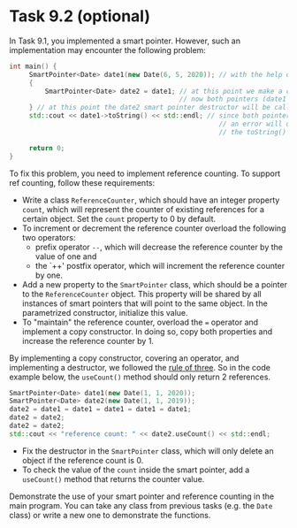 # Task 9.2 (optional)

In Task 9.1, you implemented a smart pointer. However, such an implementation may encounter the following problem:

```cpp
int main() {
     SmartPointer<Date> date1(new Date(6, 5, 2020)); // with the help of a smart pointer, we dynamically create a Date object
     {
         SmartPointer<Date> date2 = date1; // at this point we make a copy of the pointer date1 and 
                                           // now both pointers (date1 and date2 point to the same object)
     } // at this point the date2 smart pointer destructor will be called and the Date object will be deleted
     std::cout << date1->toString() << std::endl; // since both pointers pointed to the same object in memory,
                                                     // an error will occur here as we will be calling 
                                                     // the toString() method over an object that no longer exists

     return 0;
}
```

To fix this problem, you need to implement reference counting. To support ref counting, follow these requirements:

- Write a class `ReferenceCounter`, which should have an integer property `count`, which will represent the counter of
  existing references for a certain object. Set the `count` property to 0 by default.
- To increment or decrement the reference counter overload the following two operators:
    - prefix operator `--`, which will decrease the reference counter by the value of one and
    - the `++' postfix operator, which will increment the reference counter by one.
- Add a new property to the `SmartPointer` class, which should be a pointer to the `ReferenceCounter` object. This
  property will be shared by all instances of smart pointers that will point to the same object. In the parametrized
  constructor, initialize this value.
- To "maintain" the reference counter, overload the `=` operator and implement a copy constructor. In doing so, copy
  both properties and increase the reference counter by 1.

By implementing a copy constructor, covering an operator, and implementing a destructor, we followed
the [rule of three](https://en.wikipedia.org/wiki/Rule_of_three_(C%2B%2B_programming)). So in the code example below,
the `useCount()` method should only return 2 references.

```cpp
SmartPointer<Date> date1(new Date(1, 1, 2020));
SmartPointer<Date> date2(new Date(1, 1, 2019));
date2 = date1 = date1 = date1 = date1 = date1;
date2 = date2;
date2 = date2;
std::cout << "reference count: " << date2.useCount() << std::endl;
```

- Fix the destructor in the `SmartPointer` class, which will only delete an object if the reference count is 0.
- To check the value of the `count` inside the smart pointer, add a `useCount()` method that returns the counter value.

Demonstrate the use of your smart pointer and reference counting in the main program. You can take any class from
previous tasks (e.g. the `Date` class) or write a new one to demonstrate the functions.
